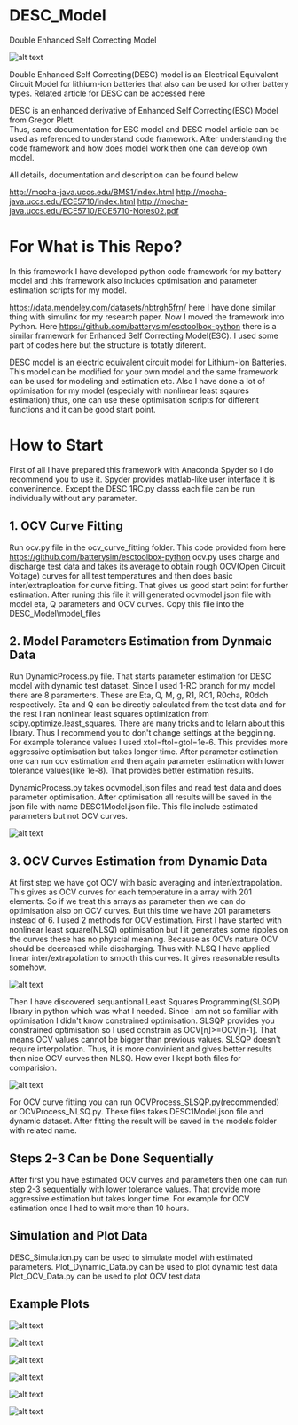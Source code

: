 # DESC_Model
 Double Enhanced Self Correcting Model


![alt text](https://github.com/ErhanYILMAZ/DESC_Model/blob/main/DESC_docs/DESC_Model.png)


Double Enhanced Self Correcting(DESC) model is an Electrical Equivalent Circuit Model 
for lithium-ion batteries that also can be used for other battery types. 
Related article for DESC can be accessed here <DESC paper link will be here hopefully later>

DESC is an enhanced  derivative of Enhanced Self Correcting(ESC) Model from Gregor Plett.  
Thus, same documentation for ESC model and DESC model article can be used as referenced to understand 
code framework. After understanding the code framework and how does model work then one can develop own model.

All details, documentation and description can be found below 

http://mocha-java.uccs.edu/BMS1/index.html
http://mocha-java.uccs.edu/ECE5710/index.html
http://mocha-java.uccs.edu/ECE5710/ECE5710-Notes02.pdf

# For What is This Repo?
In this framework I have developed python code framework for my battery model and this framework also includes optimisation and parameter estimation scripts for my model.

https://data.mendeley.com/datasets/nbtrgh5frn/ here I have done similar thing with simulink for my research paper. Now I moved the framework into Python.
Here https://github.com/batterysim/esctoolbox-python there is a similar framework for Enhanced Self Correcting Model(ESC). I used some part of codes here but the structure is totatly diferent.

DESC model is an electric equivalent circuit model for Lithium-Ion Batteries. This model can be modified for your own model and the same framework can be used for modeling and estimation etc. Also I have done a lot of optimisation for my model (especialy with nonlinear least sqaures estimation) thus, one can use these optimisation scripts for different functions and it can be good start point.

# How to Start

First of all I have prepared this framework with Anaconda Spyder so I do recommend you to use it. Spyder provides matlab-like user interface it is conveninence. Except the DESC_1RC.py classs each file can be run individually without any parameter.

 ## 1. OCV Curve Fitting
Run ocv.py file in the ocv_curve_fitting folder. This code provided from here https://github.com/batterysim/esctoolbox-python
ocv.py uses charge and discharge test data and takes its average to obtain rough OCV(Open Circuit Voltage) curves for all test temperatures and then does basic inter/extraploation for curve fitting. That gives us good start point for further estimation. After runing this file it will generated ocvmodel.json file with model eta, Q parameters and OCV curves. Copy this file into the DESC_Model\model_files

## 2. Model Parameters Estimation from Dynmaic Data
Run DynamicProcess.py file. That starts parameter estimation for DESC model with dynamic test dataset. Since I used 1-RC branch for my model there are 8 paramerters. These are Eta, Q, M, g, R1, RC1, R0cha, R0dch respectively. Eta and Q can be directly calculated from the test data and for the rest I ran nonlinear least squares optimization from scipy.optimize.least_squares. There are many tricks and to lelarn about this library. Thus I recommend you to don't change settings at the beggining. For example tolerance values I used xtol=ftol=gtol=1e-6. This provides more aggressive optimisation but takes longer time. After parameter estimation one can run ocv estimation and then again parameter estimation with lower tolerance values(like 1e-8). That provides better estimation results.
 
DynamicProcess.py takes ocvmodel.json files and read test data and does parameter optimisation. After optimisation all results will be saved in the json file with name DESC1Model.json file. This file include estimated parameters but not OCV curves. 

![alt text](https://github.com/ErhanYILMAZ/DESC_Model/blob/main/figures/param_est/estimated_parameters.png)
 
## 3. OCV Curves Estimation from Dynamic Data
At first step we have got OCV with basic averaging and inter/extrapolation. This gives as OCV curves for each temperature in a array with 201 elements.
So if we treat this arrays as parameter then we can do optimisation also on OCV curves. But this time we have 201 parameters instead of 6.
I used 2 methods for OCV estimation. First I have started with nonlinear least square(NLSQ) optimisation but I it generates some ripples on the curves these has no physcial meaning. Because as OCVs nature OCV should be decreased while discharging. Thus with NLSQ I have applied linear inter/extrapolation to smooth this curves. It gives reasonable results somehow.

![alt text](https://github.com/ErhanYILMAZ/DESC_Model/blob/main/figures/OCV_NLSQP_est/estimated_OCV_with_NLSQ_at_temp_25.png)

Then I have discovered sequantional Least Squares Programming(SLSQP) library in python which was what I needed. Since I am not so familiar with optimisation I didn't know constrained optimisation. SLSQP provides you constrained optimisation so I used constrain as OCV[n]>=OCV[n-1]. That means OCV values cannot be bigger than previous values. SLSQP doesn't require interpolation. Thus, it is more convinient and gives better results then nice OCV curves then NLSQ. How ever I kept both files for comparision.


![alt text](https://github.com/ErhanYILMAZ/DESC_Model/blob/main/figures/OCV_SLSQP_est/estimated_OCV_with_SLSQP_at_temp_25.png)

 
For OCV curve fitting you can run OCVProcess_SLSQP.py(recommended) or OCVProcess_NLSQ.py. These files takes DESC1Model.json file and dynamic dataset. After fitting the result will be saved in the models folder with related name.
 
## Steps 2-3 Can be Done Sequentially
After first you have estimated OCV curves and parameters then one can run step 2-3 sequentially with lower tolerance values. That provide more aggressive estimation but takes longer time. For example for OCV estimation once I had to wait more than 10 hours.


## Simulation and Plot Data
DESC_Simulation.py can be used to simulate model with estimated parameters.
Plot_Dynamic_Data.py can be used to plot dynamic test data
Plot_OCV_Data.py can be used to plot OCV test data

## Example Plots


![alt text](https://github.com/ErhanYILMAZ/DESC_Model/blob/main/figures/simulations/Simulation_T_-5_RMSE_15.22mV.png)

![alt text](https://github.com/ErhanYILMAZ/DESC_Model/blob/main/figures/simulations/Simulation_T_05_RMSE_15.11mV.png)

![alt text](https://github.com/ErhanYILMAZ/DESC_Model/blob/main/figures/simulations/Simulation_T_15_RMSE_15.89mV.png)

![alt text](https://github.com/ErhanYILMAZ/DESC_Model/blob/main/figures/simulations/Simulation_T_25_RMSE_14.82mV.png)

![alt text](https://github.com/ErhanYILMAZ/DESC_Model/blob/main/figures/simulations/Simulation_T_35_RMSE_11.03mV.png)

![alt text](https://github.com/ErhanYILMAZ/DESC_Model/blob/main/figures/simulations/Simulation_T_45_RMSE_8.79mV.png)
